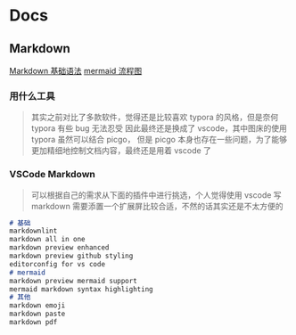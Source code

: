 # Docs

## Markdown

[Markdown 基础语法](https://www.jianshu.com/p/fb82902fdfcc)
[mermaid 流程图](https://mermaid-js.github.io/mermaid/#/)

### 用什么工具

> 其实之前对比了多款软件，觉得还是比较喜欢 typora 的风格，但是奈何 typora 有些 bug 无法忍受
> 因此最终还是换成了 vscode，其中图床的使用 typora 虽然可以结合 picgo，
> 但是 picgo 本身也存在一些问题，为了能够更加精细地控制文档内容，最终还是用着 vscode 了

### VSCode Markdown

> 可以根据自己的需求从下面的插件中进行挑选，个人觉得使用 vscode 写 markdown
> 需要添置一个扩展屏比较合适，不然的话其实还是不太方便的

```markdown
# 基础
markdownlint
markdown all in one
markdown preview enhanced
markdown preview github styling
editorconfig for vs code
# mermaid
markdown preview mermaid support
mermaid markdown syntax highlighting
# 其他
markdown emoji
markdown paste
markdown pdf
```
